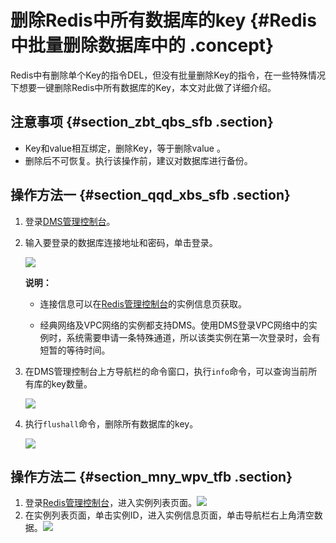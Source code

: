 # 删除Redis中所有数据库的key {#Redis中批量删除数据库中的 .concept}

Redis中有删除单个Key的指令DEL，但没有批量删除Key的指令，在一些特殊情况下想要一键删除Redis中所有数据库的Key，本文对此做了详细介绍。

## 注意事项 {#section_zbt_qbs_sfb .section}

-   Key和value相互绑定，删除Key，等于删除value 。
-   删除后不可恢复。执行该操作前，建议对数据库进行备份。

## 操作方法一 {#section_qqd_xbs_sfb .section}

1.  登录[DMS管理控制台](https://dms-rds.aliyun.com/?spm=a2c4g.11186623.2.11.1c9d3846UZoxoO)。
2.  输入要登录的数据库连接地址和密码，单击登录。

    ![](http://static-aliyun-doc.oss-cn-hangzhou.aliyuncs.com/assets/img/61628/154744480230997_zh-CN.png)

    **说明：** 

    -   连接信息可以在[Redis管理控制台](https://kvstore.console.aliyun.com/?spm=a2c4g.11186623.2.13.c4d03846jrzrzV)的实例信息页获取。

    -   经典网络及VPC网络的实例都支持DMS。使用DMS登录VPC网络中的实例时，系统需要申请一条特殊通道，所以该类实例在第一次登录时，会有短暂的等待时间。

3.  在DMS管理控制台上方导航栏的命令窗口，执行`info`命令，可以查询当前所有库的key数量。

    ![](http://static-aliyun-doc.oss-cn-hangzhou.aliyuncs.com/assets/img/61628/154744480230998_zh-CN.png)

4.  执行`flushall`命令，删除所有数据库的key。

    ![](http://static-aliyun-doc.oss-cn-hangzhou.aliyuncs.com/assets/img/61628/154744480330999_zh-CN.png)


## 操作方法二 {#section_mny_wpv_tfb .section}

1.  登录[Redis管理控制台](https://kvstore.console.aliyun.com/?spm=a2c4g.11186623.2.16.636f1549KqsXOl)，进入实例列表页面。![](http://static-aliyun-doc.oss-cn-hangzhou.aliyuncs.com/assets/img/61628/154744480331368_zh-CN.png)
2.  在实例列表页面，单击实例ID，进入实例信息页面，单击导航栏右上角清空数据。![](http://static-aliyun-doc.oss-cn-hangzhou.aliyuncs.com/assets/img/61628/154744480331369_zh-CN.png)

